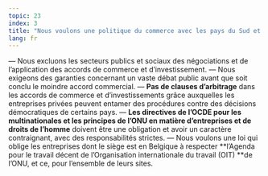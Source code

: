 ```yaml
---
topic: 23
index: 3
title: "Nous voulons une politique du commerce avec les pays du Sud et des investissements qui soit transparente, qui respecte le social, la santé publique, le droit à la nourriture et l’environnement de ces pays."
lang: fr
---
```

— Nous excluons les secteurs publics et sociaux des négociations et de
l’application des accords de commerce et d’investissement.
— Nous exigeons des garanties concernant un vaste débat public avant que soit
conclu le moindre accord commercial.
— **Pas de clauses d’arbitrage** dans les accords de commerce et
d’investissements grâce auxquelles les entreprises privées peuvent entamer des
procédures contre des décisions démocratiques de certains pays.
— **Les directives de l’OCDE pour les multinationales et les principes de
l’ONU en matière d’entreprises et de droits de l’homme** doivent être une
obligation et avoir un caractère contraignant, avec des responsabilités
strictes.
— Nous voulons une loi qui oblige les entreprises dont le siège est en
Belgique à respecter **l’Agenda pour le travail décent de l’Organisation
internationale du travail (OIT) **de l’ONU, et ce, pour l’ensemble de leurs
sites.
